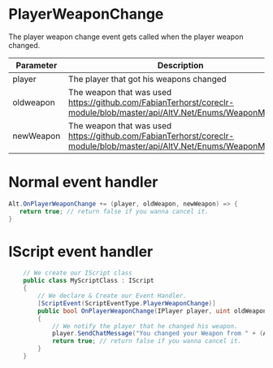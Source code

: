 # PlayerWeaponChange
The player weapon change event gets called when the player weapon changed.

| Parameter | Description  |
|-----------|--------------|
| player    | The player that got his weapons changed |
| oldweapon | The weapon that was used https://github.com/FabianTerhorst/coreclr-module/blob/master/api/AltV.Net/Enums/WeaponModel.cs |
| newWeapon | The weapon that was used https://github.com/FabianTerhorst/coreclr-module/blob/master/api/AltV.Net/Enums/WeaponModel.cs |

# Normal event handler

```csharp
Alt.OnPlayerWeaponChange += (player, oldWeapon, newWeapon) => {
   return true; // return false if you wanna cancel it.
}
```

# IScript event handler
```csharp
    // We create our IScript class
    public class MyScriptClass : IScript
    {
        // We declare & Create our Event Handler. 
        [ScriptEvent(ScriptEventType.PlayerWeaponChange)]
        public bool OnPlayerWeaponChange(IPlayer player, uint oldWeapon, uint newWeapon)
        {
            // We notify the player that he changed his weapon.
            player.SendChatMessage("You changed your Weapon from " + (AltV.Net.Enums.WeaponModel)oldWeapon + " to " + (AltV.Net.Enums.WeaponModel)newWeapon);
            return true; // return false if you wanna cancel it.
        }
    }
```
